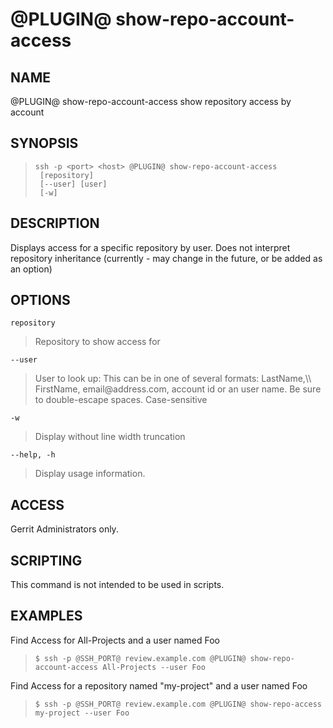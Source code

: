 @PLUGIN@ show-repo-account-access
================

NAME
----
@PLUGIN@ show-repo-account-access show repository access by account

SYNOPSIS
--------
>     ssh -p <port> <host> @PLUGIN@ show-repo-account-access
>      [repository]
>      [--user] [user]
>      [-w]


DESCRIPTION
-----------
Displays access for a specific repository by user.  Does not interpret repository inheritance (currently - may change in the future, or be added as an option)

OPTIONS
-------
`repository`
> Repository to show access for

`--user`
> User to look up: This can be in one of several formats: LastName,\\\\ FirstName,  email\@address.com, account id or an user name. Be sure to double-escape spaces.  Case-sensitive

`-w`
> Display without line width truncation

`--help, -h`
> Display usage information.

ACCESS
------
Gerrit Administrators only.

SCRIPTING
---------
This command is not intended to be used in scripts.

EXAMPLES
--------

Find Access for All-Projects and a user named Foo

>     $ ssh -p @SSH_PORT@ review.example.com @PLUGIN@ show-repo-account-access All-Projects --user Foo

Find Access for a repository named "my-project" and a user named Foo

>     $ ssh -p @SSH_PORT@ review.example.com @PLUGIN@ show-repo-access my-project --user Foo